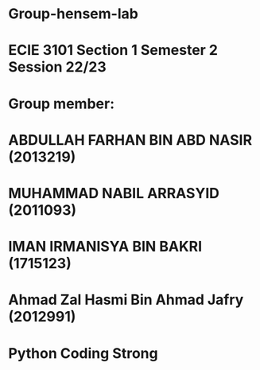 # Group-hensem-lab
#  ECIE 3101 Section 1 Semester 2 Session 22/23
#  Group member:
#  ABDULLAH FARHAN BIN ABD NASIR (2013219)
#  MUHAMMAD NABIL ARRASYID (2011093)
#  IMAN IRMANISYA BIN BAKRI (1715123)
#  Ahmad Zal Hasmi Bin Ahmad Jafry (2012991)
#
#  Python Coding Strong
